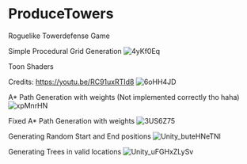 # ProduceTowers
 Roguelike Towerdefense Game
 
 Simple Procedural Grid Generation
![4yKf0Eq](https://user-images.githubusercontent.com/22303067/147170166-42229854-fe34-43e6-a1d2-c4070dc752cf.gif)

Toon Shaders

Credits: https://youtu.be/RC91uxRTId8
![6oHH4JD](https://user-images.githubusercontent.com/22303067/147572390-a8d26c1f-0157-4e96-b91f-5b8c464e009d.gif)

A* Path Generation with weights (Not implemented correctly tho haha)
![xpMnrHN](https://user-images.githubusercontent.com/22303067/147714083-30ca8989-6249-441f-8d49-9537b70aaa46.gif)

Fixed A* Path Generation with weights
![3US6Z75](https://user-images.githubusercontent.com/22303067/148087672-0e184579-ddf3-4c79-abed-e81b0e33be98.gif)

Generating Random Start and End positions
![Unity_buteHNeTNl](https://user-images.githubusercontent.com/22303067/149646281-d76c10db-d071-4fcb-9e21-e12c98ac5e7b.gif)

Generating Trees in valid locations
![Unity_uFGHxZLySv](https://user-images.githubusercontent.com/22303067/151738277-066a5282-59a5-4ff4-8647-0b2e4faa606e.gif)
